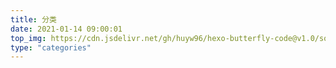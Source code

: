 ```yaml
---
title: 分类
date: 2021-01-14 09:00:01
top_img: https://cdn.jsdelivr.net/gh/huyw96/hexo-butterfly-code@v1.0/source/img/bg/bg4.jpg
type: "categories"
---
```


